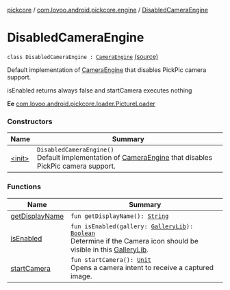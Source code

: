 [pickcore](../../index.md) / [com.lovoo.android.pickcore.engine](../index.md) / [DisabledCameraEngine](./index.md)

# DisabledCameraEngine

`class DisabledCameraEngine : `[`CameraEngine`](../../com.lovoo.android.pickcore.contract/-camera-engine/index.md) [(source)](https://github.com/lovoo/android-pickpic/blob/master/pickcore/pickcore/src/main/kotlin/com/lovoo/android/pickcore/engine/DisabledCameraEngine.kt#L29)

Default implementation of [CameraEngine](../../com.lovoo.android.pickcore.contract/-camera-engine/index.md) that disables PickPic camera support.

isEnabled returns always false and
startCamera executes nothing

**Ee**
[com.lovoo.android.pickcore.loader.PictureLoader](../../com.lovoo.android.pickcore.loader/-picture-loader/index.md)

### Constructors

| Name | Summary |
|---|---|
| [&lt;init&gt;](-init-.md) | `DisabledCameraEngine()`<br>Default implementation of [CameraEngine](../../com.lovoo.android.pickcore.contract/-camera-engine/index.md) that disables PickPic camera support. |

### Functions

| Name | Summary |
|---|---|
| [getDisplayName](get-display-name.md) | `fun getDisplayName(): `[`String`](https://kotlinlang.org/api/latest/jvm/stdlib/kotlin/-string/index.html) |
| [isEnabled](is-enabled.md) | `fun isEnabled(gallery: `[`GalleryLib`](../../com.lovoo.android.pickcore.model/-gallery-lib/index.md)`): `[`Boolean`](https://kotlinlang.org/api/latest/jvm/stdlib/kotlin/-boolean/index.html)<br>Determine if the Camera icon should be visible in this [GalleryLib](../../com.lovoo.android.pickcore.model/-gallery-lib/index.md). |
| [startCamera](start-camera.md) | `fun startCamera(): `[`Unit`](https://kotlinlang.org/api/latest/jvm/stdlib/kotlin/-unit/index.html)<br>Opens a camera intent to receive a captured image. |
